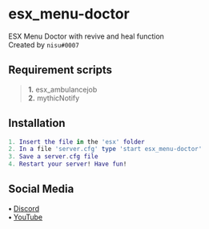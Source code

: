 
# esx_menu-doctor

ESX Menu Doctor with revive and heal function<br>
Created by ` nisu#0007 `

## Requirement scripts

> **1.** esx_ambulancejob<br>
> **2.** mythicNotify

## Installation

```lua
1. Insert the file in the 'esx' folder
2. In a file 'server.cfg' type 'start esx_menu-doctor'
3. Save a server.cfg file
4. Restart your server! Have fun!
```

## Social Media

**•** [Discord](https://discord.gg/exus)<br>
**•** [YouTube](https://www.youtube.com/channel/UCRd3Dm5iGbU6whE14NS7JQA)<br>